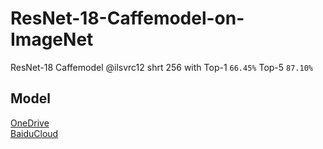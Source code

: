 # ResNet-18-Caffemodel-on-ImageNet
ResNet-18 Caffemodel @ilsvrc12 shrt 256 with Top-1 `66.45%` Top-5 `87.10%`
## Model
[OneDrive]()<br>
[BaiduCloud](https://pan.baidu.com/s/1qYPKJmO)
